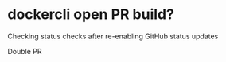 # dockercli open PR build?

Checking status checks after re-enabling GitHub status updates

Double PR
